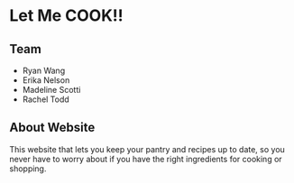 # Let Me COOK!!

## Team
- Ryan Wang
- Erika Nelson
- Madeline Scotti
- Rachel Todd

## About Website
This website that lets you keep your pantry and recipes up to date, so you never have to worry about if you have the right ingredients for cooking or shopping.
